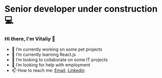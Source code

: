 # Senior developer under construction 💻

### Hi there, I'm Vitaliy 👋

- 🔭 I’m currently working on some pet projects
- 🌱 I’m currently learning React.js
- 👯 I’m looking to collaborate on some IT projects
- 🤔 I’m looking for help with employment
- 📫 How to reach me: [Email](krochakv6@gmail.com), [Linkedin](https://www.linkedin.com/in/vitaliy-krochak/)
